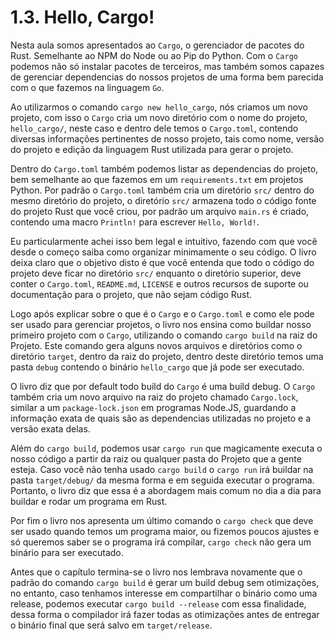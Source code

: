 # 1.3. Hello, Cargo!

Nesta aula somos apresentados ao `Cargo`, o gerenciador de pacotes do Rust. Semelhante ao NPM do Node ou ao Pip do Python.
Com o `Cargo` podemos não só instalar pacotes de terceiros, mas também somos capazes de gerenciar dependencias do nossos projetos de uma forma bem parecida com o que fazemos na linguagem `Go`.

Ao utilizarmos o comando `cargo new hello_cargo`, nós criamos um novo projeto, com isso o `Cargo` cria um novo diretório com o nome do projeto, `hello_cargo/`, neste caso e dentro dele temos o `Cargo.toml`,
contendo diversas informações pertinentes de nosso projeto, tais como nome, versão do projeto e edição da linguagem Rust utilizada para gerar o projeto.

Dentro do `Cargo.toml` também podemos listar as dependencias do projeto, bem semelhante ao que fazemos em um `requirements.txt` em projetos Python. Por padrão o `Cargo.toml` também cria um diretório `src/`
dentro do mesmo diretório do projeto, o diretório `src/` armazena todo o código fonte do projeto Rust que você criou, por padrão um arquivo `main.rs` é criado, contendo uma macro `Println!` para escrever `Hello, World!`.

Eu particularmente achei isso bem legal e intuitivo, fazendo com que você desde o começo saiba como organizar minimamente o seu código. O livro deixa claro que o objetivo disto é que você entenda que todo o código do projeto deve ficar
no diretório `src/` enquanto o diretório superior, deve conter o `Cargo.toml`, `README.md`, `LICENSE` e outros recursos de suporte ou documentação para o projeto, que não sejam código Rust.

Logo após explicar sobre o que é o `Cargo` e o `Cargo.toml` e como ele pode ser usado para gerenciar projetos, o livro nos ensina como buildar nosso primeiro projeto com o `Cargo`, utilizando o comando `cargo build` na raiz do Projeto. Este comando gera alguns novos arquivos e diretórios como o diretório `target`, dentro da raiz do projeto, dentro deste diretório temos uma pasta `debug` contendo o binário `hello_cargo` que já pode ser executado.

O livro diz que por default todo build do `Cargo` é uma build debug. O `Cargo` também cria um novo arquivo na raiz do projeto chamado `Cargo.lock`, similar a um `package-lock.json` em programas Node.JS, guardando a informação exata de quais são as dependencias utilizadas no projeto e a versão exata delas.

Além do `cargo build`, podemos usar `cargo run` que magicamente executa o nosso código a partir da raiz ou qualquer pasta do Projeto que a gente esteja. Caso você não tenha usado `cargo build` o `cargo run` irá buildar na pasta `target/debug/` da mesma forma e em seguida executar o programa. Portanto, o livro diz que essa é a abordagem mais comum no dia a dia para buildar e rodar um programa em Rust.

Por fim o livro nos apresenta um último comando o `cargo check` que deve ser usado quando temos um programa maior, ou fizemos poucos ajustes e só queremos saber se o programa irá compilar, `cargo check` não gera um binário para ser executado.

Antes que o capítulo termina-se o livro nos lembrava novamente que o padrão do comando `cargo build` é gerar um build debug sem otimizações, no entanto, caso tenhamos interesse em compartilhar o binário como uma release, podemos executar `cargo build --release` com essa finalidade, dessa forma o compilador irá fazer todas as otimizações antes de entregar o binário final que será salvo em `target/release`.